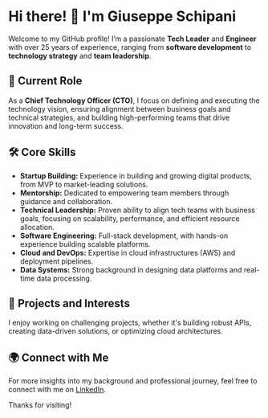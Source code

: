 # Hi there! 👋 I'm Giuseppe Schipani  

Welcome to my GitHub profile! I’m a passionate **Tech Leader** and **Engineer** with over 25 years of experience, ranging from **software development** to **technology strategy** and **team leadership**.  


## 🚀 **Current Role**  
As a **Chief Technology Officer (CTO)**, I focus on defining and executing the technology vision, ensuring alignment between business goals and technical strategies, and building high-performing teams that drive innovation and long-term success.


## 🛠️ **Core Skills**  
- **Startup Building:** Experience in building and growing digital products, from MVP to market-leading solutions.  
- **Mentorship:** Dedicated to empowering team members through guidance and collaboration.
- **Technical Leadership:** Proven ability to align tech teams with business goals, focusing on scalability, performance, and efficient resource allocation.  
- **Software Engineering:** Full-stack development, with hands-on experience building scalable platforms.  
- **Cloud and DevOps:** Expertise in cloud infrastructures (AWS) and deployment pipelines.  
- **Data Systems:** Strong background in designing data platforms and real-time data processing.  


## 🚀 **Projects and Interests**  
I enjoy working on challenging projects, whether it's building robust APIs, creating data-driven solutions, or optimizing cloud architectures. 


## 🌍 **Connect with Me**  
For more insights into my background and professional journey, feel free to connect with me on [LinkedIn](https://www.linkedin.com/in/giuseppeschipani/).  

Thanks for visiting!
